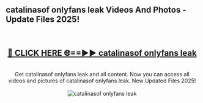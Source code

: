 <h2>catalinasof onlyfans leak Videos And Photos - Update Files 2025!</h2>
<br>
<div align="center">
<h2><a href="https://linkcuts.com/hfmhzwbr" rel="nofollow">🔴 CLICK HERE 🌐==►► catalinasof onlyfans leak</a></h2>
<br>
Get catalinasof onlyfans leak and all content. Now you can access all videos and pictures of catalinasof onlyfans leak. New Updated Files 2025!
<br>
<br>
<a href="https://linkcuts.com/hfmhzwbr" rel="nofollow" data-target="animated-image.originalLink"><img src="https://i.ibb.co.com/WyWwxjT/player-gif2.gif" alt="catalinasof onlyfans leak" style="max-width: 100%; display: inline-block;" data-target="animated-image.originalImage"></a>
</div>
<br>